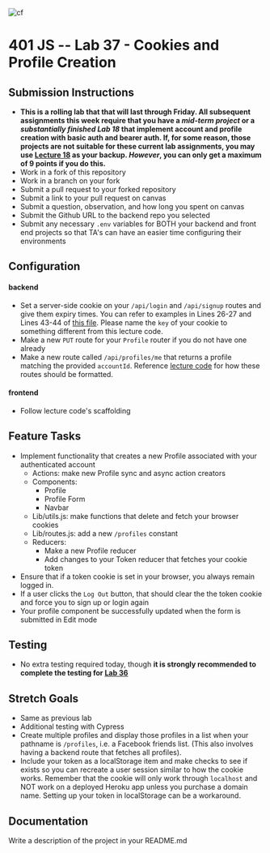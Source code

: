 ![cf](https://i.imgur.com/7v5ASc8.png) 
# 401 JS --  Lab 37 - Cookies and Profile Creation
## Submission Instructions
  * **This is a rolling lab that that will last through Friday. All subsequent assignments this week require that you have a *mid-term project* or a *substantially finished Lab 18* that implement account and profile creation with basic auth and bearer auth. If, for some reason, those projects are not suitable for these current lab assignments, you may use [Lecture 18](https://github.com/codefellows/seattle-javascript-401d25/tree/master/back-end/18-asset-management) as your backup. *However*, you can only get a maximum of 9 points if you do this.**
  * Work in a fork of this repository
  * Work in a branch on your fork
  * Submit a pull request to your forked repository
  * Submit a link to your pull request on canvas
  * Submit a question, observation, and how long you spent on canvas  
  * Submit the Github URL to the backend repo you selected
  * Submit any necessary `.env` variables for BOTH your backend and front end projects so that TA's can have an easier time configuring their environments

## Configuration  
#### backend
* Set a server-side cookie on your `/api/login` and `/api/signup` routes and give them expiry times. You can refer to examples in Lines 26-27 and Lines 43-44 of [this file](https://github.com/codefellows/seattle-javascript-401d25/blob/master/back-end/18-asset-management/aws-s3-asset-mgt/src/router/auth-router.js). Please name the `key` of your cookie to something different from this lecture code.
* Make a new `PUT` route for your `Profile` router if you do not have one already
* Make a new route called `/api/profiles/me` that returns a profile matching the provided `accountId`. Reference [lecture code](https://github.com/codefellows/seattle-javascript-401d25/blob/master/back-end/18-asset-management/aws-s3-asset-mgt/src/router/profile-router.js) for how these routes should be formatted.

#### frontend
* Follow lecture code's scaffolding
  
 
## Feature Tasks 
* Implement functionality that creates a new Profile associated with your authenticated account
    * Actions: make new Profile sync and async action creators
    * Components: 
        * Profile
        * Profile Form
        * Navbar
    * Lib/utils.js: make functions that delete and fetch your browser cookies
    * Lib/routes.js: add a new `/profiles` constant 
    * Reducers:
        * Make a new Profile reducer
        * Add changes to your Token reducer that fetches your cookie token
* Ensure that if a token cookie is set in your browser, you always remain logged in.
* If a user clicks the `Log Out` button, that should clear the the token cookie and force you to sign up or login again
* Your profile component be successfully updated when the form is submitted in Edit mode

 
## Testing 
 * No extra testing required today, though **it is strongly recommended to complete the testing for [Lab 36](https://github.com/seattle-javascript-401d25/36-40-fullstack-app#testing-dont-worry-about-this-today)**

 
 ## Stretch Goals
 * Same as previous lab
 * Additional testing with Cypress
 * Create multiple profiles and display those profiles in a list when your pathname is `/profiles`, i.e. a Facebook friends list. (This also involves having a backend route that fetches all profiles).
 * Include your token as a localStorage item and make checks to see if exists so you can recreate a user session similar to how the cookie works. Remember that the cookie will only work through `localhost` and NOT work on a deployed Heroku app unless you purchase a domain name. Setting up your token in localStorage can be a workaround.
 

##  Documentation  
Write a description of the project in your README.md

